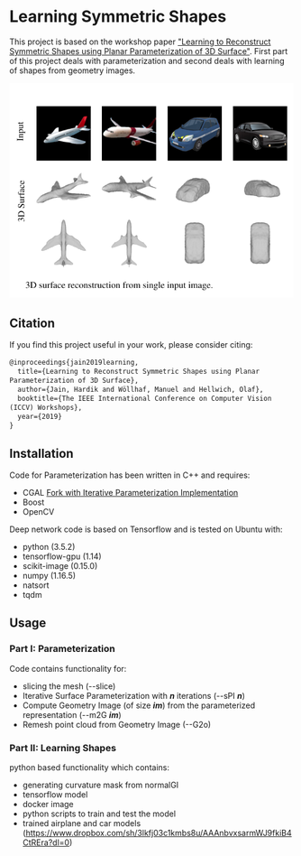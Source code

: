 # Learning Symmetric Shapes
This project is based on the workshop paper ["Learning to Reconstruct Symmetric Shapes using Planar Parameterization of 3D Surface"](https://www.researchgate.net/publication/335528865_Learning_to_Reconstruct_Symmetric_Shapes_using_Planar_Parameterization_of_3D_Surface). First part of this project deals with parameterization and second deals with learning of shapes from geometry images. 

![teaser](Images/teaser.png)

## Citation
If you find this project useful in your work, please consider citing:

    @inproceedings{jain2019learning,
      title={Learning to Reconstruct Symmetric Shapes using Planar Parameterization of 3D Surface},
      author={Jain, Hardik and Wöllhaf, Manuel and Hellwich, Olaf},
      booktitle={The IEEE International Conference on Computer Vision (ICCV) Workshops},
      year={2019}
    }

## Installation
Code for Parameterization has been written in C++ and requires:
- CGAL [Fork with Iterative Parameterization Implementation](https://github.com/hrdkjain/cgal/tree/Iterative_authalic_parameterization)
- Boost
- OpenCV

Deep network code is based on Tensorflow and is tested on Ubuntu with:
- python (3.5.2)
- tensorflow-gpu (1.14)
- scikit-image (0.15.0)
- numpy (1.16.5)
- natsort
- tqdm

## Usage
### Part I: Parameterization
Code contains functionality for:
- slicing the mesh (--slice)
- Iterative Surface Parameterization with **_n_** iterations (--sPI **_n_**)
- Compute Geometry Image (of size **_im_**) from the parameterized representation (--m2G **_im_**)
- Remesh point cloud from Geometry Image (--G2o)

### Part II: Learning Shapes
python based functionality which contains:
- generating curvature mask from normalGI
- tensorflow model
- docker image
- python scripts to train and test the model
- trained airplane and car models (https://www.dropbox.com/sh/3lkfj03c1kmbs8u/AAAnbvxsarmWJ9fkiB4CtREra?dl=0)

